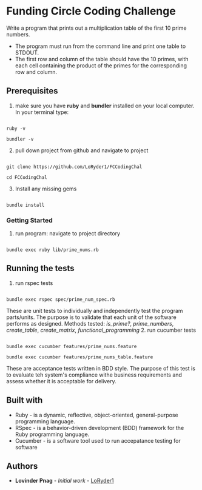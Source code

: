 # Funding Circle Coding Challenge

Write a program that prints out a multiplication table of the first 10 prime numbers.
  - The program must run from the command line and print one table to STDOUT.
  - The first row and column of the table should have the 10 primes, with each cell containing the product of the primes for the corresponding row and column. 

## Prerequisites

  1. make sure you have **ruby** and **bundler** installed on your local computer. In your terminal type:
  ```

  ruby -v

  bundler -v
  ```
  2. pull down project from github and navigate to project
  ```

  git clone https://github.com/LoRyder1/FCCodingChal

  cd FCCodingChal
  ```
  3. Install any missing gems
  ```

  bundle install
  ```

### Getting Started 

  1. run program: navigate to project directory
  ```

  bundle exec ruby lib/prime_nums.rb
  ```

## Running the tests

  1. run rspec tests
  ```

  bundle exec rspec spec/prime_num_spec.rb
  ```
  These are unit tests to individually and independently test the program parts/units. The purpose is to validate that each unit of the software performs as designed.
  Methods tested: *is_prime?*, *prime_numbers*, *create_table*, *create_matrix*, *functional_programming*
  2. run cucumber tests
  ```

  bundle exec cucumber features/prime_nums.feature
  
  bundle exec cucumber features/prime_nums_table.feature
  ```
  These are acceptance tests written in BDD style. The purpose of this test is to evaluate teh system's compliance withe business requirements and assess whether it is acceptable for delivery.

## Built with

* Ruby - is a dynamic, reflective, object-oriented, general-purpose programming language.
* RSpec - is a behavior-driven development (BDD) framework for the Ruby programming language.
* Cucumber - is a software tool used to run accepatance testing for software

## Authors

* **Lovinder Pnag** - *Initial work* - [LoRyder1](https://github.com/LoRyder1)
